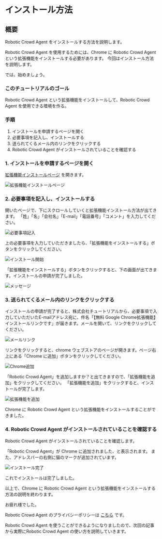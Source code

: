 # インストール方法

## 概要

Robotic Crowd Agent をインストールする方法を説明します。

Robotic Crowd Agent を使用するためには、Chrome に Robotic Crowd Agent という拡張機能をインストールする必要があります。 今回はインストール方法を説明します。

では、始めましょう。

### このチュートリアルのゴール

Robotic Crowd Agent という拡張機能をインストールして、Robotic Crowd Agent を使用できる環境を作る。

### 手順

1. インストールを申請するページを開く
2. 必要事項を記入し、インストールする
3. 送られてくるメール内のリンクをクリックする
4. Robotic Crowd Agent がインストールされていることを確認する

### 1. インストールを申請するページを開く

[拡張機能インストールページ](https://tutorial.co.jp/news/release/2019/06/rc_agent/) を開きます。

![&#x62E1;&#x5F35;&#x6A5F;&#x80FD;&#x30A4;&#x30F3;&#x30B9;&#x30C8;&#x30FC;&#x30EB;&#x30DA;&#x30FC;&#x30B8;](../.gitbook/assets/install1.png)

### 2. 必要事項を記入し、インストールする

開いたページで、下にスクロールしていくと拡張機能インストール方法が出てきます。 「姓」「名」「会社名」「E-mail」「電話番号」「コメント」を入力してください。

![&#x5FC5;&#x8981;&#x4E8B;&#x9805;&#x8A18;&#x5165;](../.gitbook/assets/install2.png)

上の必要事項を入力していただきましたら、「拡張機能をインストールする」ボタンをクリックしてください。

![&#x30A4;&#x30F3;&#x30B9;&#x30C8;&#x30FC;&#x30EB;&#x958B;&#x59CB;](../.gitbook/assets/install3.png)

「拡張機能をインストールする」ボタンをクリックすると、下の画面が出てきます。インストールの申請が完了しました。

![&#x30E1;&#x30C3;&#x30BB;&#x30FC;&#x30B8;](../.gitbook/assets/install4.png)

### 3. 送られてくるメール内のリンクをクリックする

インストールの申請が完了すると、株式会社チュートリアルから、必要事項で入力していただいたE-mailアドレス宛に、件名「【無料 Google Chrome拡張機能】インストールリンクです」が届きます。メールを開いて、リンクをクリックしてください。

![&#x30E1;&#x30FC;&#x30EB;&#x30EA;&#x30F3;&#x30AF;](../.gitbook/assets/install5.png)

リンクをクリックすると、chrome ウェブストアのページが開きます。ページ右上にある「Chrome に追加」ボタンをクリックしてください。

![Chrome&#x8FFD;&#x52A0;](../.gitbook/assets/install6.png)

「Robotic Crowd Agent」を追加しますか？と出てきますので、「拡張機能を追加」をクリックしてください。 「拡張機能を追加」をクリックすると、インストールが完了します。

![&#x62E1;&#x5F35;&#x6A5F;&#x80FD;&#x3092;&#x8FFD;&#x52A0;](../.gitbook/assets/install7.png)

Chrome に Robotic Crowd Agent という拡張機能をインストールすることができました。

### 4. Robotic Crowd Agent がインストールされていることを確認する

Robotic Crowd Agent がインストールされていることを確認します。

「Robotic Crowd Agent」が Chrome に追加されました、と表示されます。 また、アドレスバーの右側に猫のマークが追加されています。

![&#x30A4;&#x30F3;&#x30B9;&#x30C8;&#x30FC;&#x30EB;&#x5B8C;&#x4E86;](../.gitbook/assets/install8.png)

これでインストールは完了しました。

以上で、Chrome に Robotic Crowd Agent という拡張機能をインストールする方法の説明を終わります。

お疲れ様でした。

Robotic Crowd Agent のプライバシーポリシーは [こちら](https://roboticcrowd.com/privacy-policy/) です。

Robotic Crowd Agent を使うことができるようになりましたので、次回の記事から実際にRobotic Crowd Agent の使い方を説明していきます。

